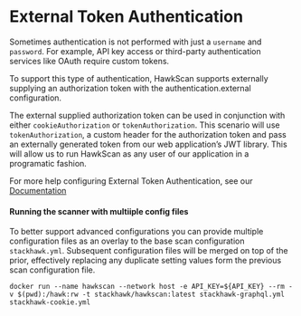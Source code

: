 # External Token Authentication

Sometimes authentication is not performed with just a `username` and `password`. For example, API key access or third-party authentication services like OAuth require custom tokens.

To support this type of authentication, HawkScan supports externally supplying an authorization token with the authentication.external configuration.

The external supplied authorization token can be used in conjunction with either `cookieAuthorization` or `tokenAuthorization`. This scenario will use `tokenAuthorization`, a custom header for the authorization token and pass an externally generated token from our web application’s JWT library. This will allow us to run HawkScan as any user of our application in a programatic fashion.

For more help configuring External Token Authentication, see our [Documentation](https://docs.stackhawk.com/hawkscan/authenticated-scanning/inject-cookies-and-tokens.html)

#### Running the scanner with multiiple config files
To better support advanced configurations you can provide multiple configuration files as an overlay to the base scan configuration `stackhawk.yml`. Subsequent configuration files will be merged on top of the prior, effectively replacing any duplicate setting values form the previous scan configuration file.

```
docker run --name hawkscan --network host -e API_KEY=${API_KEY} --rm -v $(pwd):/hawk:rw -t stackhawk/hawkscan:latest stackhawk-graphql.yml stackhawk-cookie.yml
```
